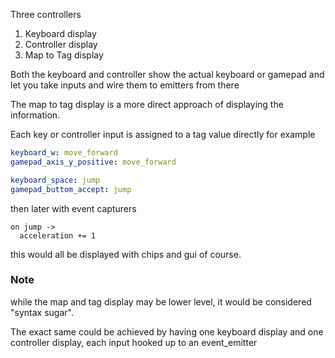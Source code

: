 Three controllers

1. Keyboard display
2. Controller display
3. Map to Tag display

Both the keyboard and controller show the actual keyboard or gamepad and let you take inputs and wire them to emitters from there

The map to tag display is a more direct approach of displaying the information.

Each key or controller input is assigned to a tag value directly
for example
```yaml
keyboard_w: move_forward
gamepad_axis_y_positive: move_forward

keyboard_space: jump
gamepad_buttom_accept: jump
```
then later with event capturers
```cr
on jump ->
  acceleration += 1
```
this would all be displayed with chips and gui of course.

### Note

while the map and tag display may be lower level, it would be considered "syntax sugar".

The exact same could be achieved by having one keyboard display and one controller display, each input hooked up to an event_emitter
